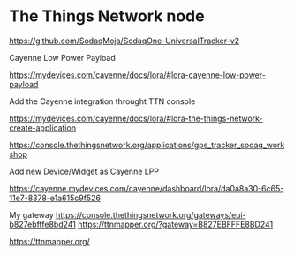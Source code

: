 # The Things Network node

https://github.com/SodaqMoja/SodaqOne-UniversalTracker-v2

Cayenne Low Power Payload

https://mydevices.com/cayenne/docs/lora/#lora-cayenne-low-power-payload



Add the Cayenne integration throught TTN console

https://mydevices.com/cayenne/docs/lora/#lora-the-things-network-create-application

https://console.thethingsnetwork.org/applications/gps_tracker_sodaq_workshop





Add new Device/Widget as Cayenne LPP

https://cayenne.mydevices.com/cayenne/dashboard/lora/da0a8a30-6c65-11e7-8378-e1a615c9f526






My gateway
https://console.thethingsnetwork.org/gateways/eui-b827ebfffe8bd241
https://ttnmapper.org/?gateway=B827EBFFFE8BD241

https://ttnmapper.org/
